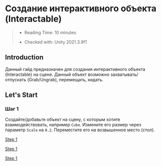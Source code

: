 # Создание интерактивного объекта (Interactable)

> * Reading Time: 10 minutes
>
> * Checked with: Unity 2021.3.9f1

## Introduction

Данный гайд предназначен для создания интерактивного объекта (Interactable) на сцене. Данный объект возможно захватывать/отпускать (Grab/Ungrab), перемещать, кидать. 

## Let's Start

### Шаг 1

Создайте/добавьте объект на сцену, с которым хотите взаимодействовать, например `Cube`. Измените его размер через параметр `Scale` на `0.2`. Переместите его на возвышенное место (стол).

[Step 1](assets/images/_01_CreateCube.png)

[Step 1](assets/images/_01_ScaleCubee.png)

[Step 1](assets/images/_01_MoveCube.png)
